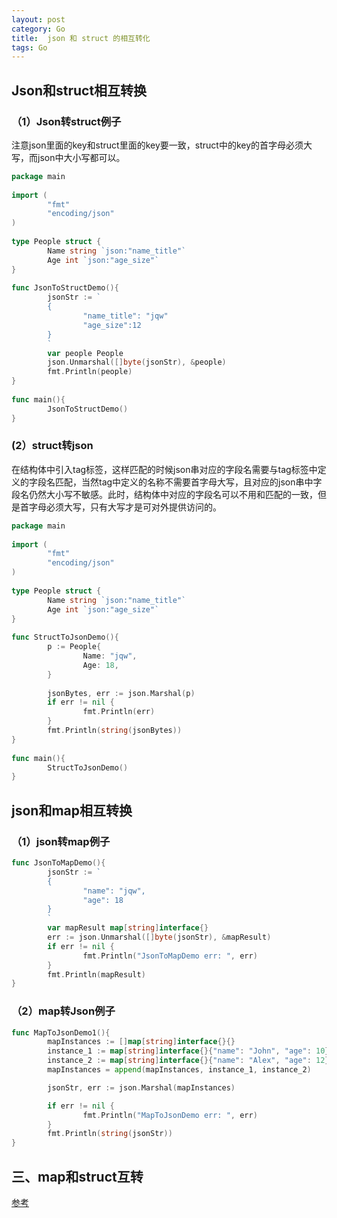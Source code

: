 ```yaml
---
layout: post
category: Go
title:  json 和 struct 的相互转化
tags: Go
---
```


## Json和struct相互转换

### （1）Json转struct例子

注意json里面的key和struct里面的key要一致，struct中的key的首字母必须大写，而json中大小写都可以。

```go
package main
 
import (
        "fmt"
        "encoding/json"
)
 
type People struct {
        Name string `json:"name_title"`
        Age int `json:"age_size"`
}
 
func JsonToStructDemo(){
        jsonStr := `
        {
                "name_title": "jqw"
                "age_size":12
        }
        `
        var people People
        json.Unmarshal([]byte(jsonStr), &people)
        fmt.Println(people)
}
 
func main(){
        JsonToStructDemo()
}
```


### (2）struct转json

在结构体中引入tag标签，这样匹配的时候json串对应的字段名需要与tag标签中定义的字段名匹配，当然tag中定义的名称不需要首字母大写，且对应的json串中字段名仍然大小写不敏感。此时，结构体中对应的字段名可以不用和匹配的一致，但是首字母必须大写，只有大写才是可对外提供访问的。

```go
package main
 
import (
        "fmt"
        "encoding/json"
)
 
type People struct {
        Name string `json:"name_title"`
        Age int `json:"age_size"`
}
 
func StructToJsonDemo(){
        p := People{
                Name: "jqw",
                Age: 18,
        }
 
        jsonBytes, err := json.Marshal(p)
        if err != nil {
                fmt.Println(err)
        }
        fmt.Println(string(jsonBytes))
}
 
func main(){
        StructToJsonDemo()
}
```

## json和map相互转换

### （1）json转map例子

```go
func JsonToMapDemo(){
        jsonStr := `
        {
                "name": "jqw",
                "age": 18
        }
        `
        var mapResult map[string]interface{}
        err := json.Unmarshal([]byte(jsonStr), &mapResult)
        if err != nil {
                fmt.Println("JsonToMapDemo err: ", err)
        }
        fmt.Println(mapResult)
}
```

### （2）map转Json例子

```go
func MapToJsonDemo1(){
        mapInstances := []map[string]interface{}{}
        instance_1 := map[string]interface{}{"name": "John", "age": 10}
        instance_2 := map[string]interface{}{"name": "Alex", "age": 12}
        mapInstances = append(mapInstances, instance_1, instance_2)

        jsonStr, err := json.Marshal(mapInstances)

        if err != nil {
                fmt.Println("MapToJsonDemo err: ", err)
        }
        fmt.Println(string(jsonStr))
}
```

## 三、map和struct互转

[参考](https://blog.csdn.net/xiaoquantouer/article/details/80233177)